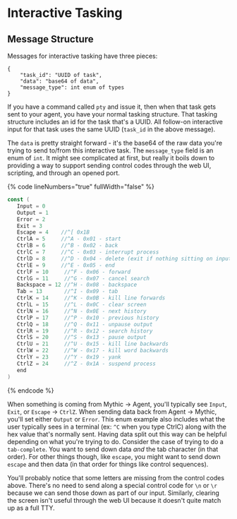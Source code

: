 # Interactive Tasking

## Message Structure

Messages for interactive tasking have three pieces:

```
{
    "task_id": "UUID of task",
    "data": "base64 of data",
    "message_type": int enum of types
}
```

If you have a command called `pty` and issue it, then when that task gets sent to your agent, you have your normal tasking structure. That tasking structure includes an id for the task that's a UUID. All follow-on interactive input for that task uses the same UUID (`task_id` in the above message).

The `data` is pretty straight forward - it's the base64 of the raw data you're trying to send to/from this interactive task. The `message_type` field is an enum of `int`.  It might see complicated at first, but really it boils down to providing a way to support sending control codes through the web UI, scripting, and through an opened port.

{% code lineNumbers="true" fullWidth="false" %}
```go
const (
   Input = 0
   Output = 1
   Error = 2
   Exit = 3
   Escape = 4    //^[ 0x1B
   CtrlA = 5     //^A - 0x01 - start
   CtrlB = 6     //^B - 0x02 - back
   CtrlC = 7     //^C - 0x03 - interrupt process
   CtrlD = 8     //^D - 0x04 - delete (exit if nothing sitting on input)
   CtrlE = 9     //^E - 0x05 - end
   CtrlF = 10     //^F - 0x06 - forward
   CtrlG = 11     //^G - 0x07 - cancel search
   Backspace = 12 //^H - 0x08 - backspace
   Tab = 13       //^I - 0x09 - tab
   CtrlK = 14     //^K - 0x0B - kill line forwards
   CtrlL = 15     //^L - 0x0C - clear screen
   CtrlN = 16     //^N - 0x0E - next history
   CtrlP = 17     //^P - 0x10 - previous history
   CtrlQ = 18     //^Q - 0x11 - unpause output
   CtrlR = 19     //^R - 0x12 - search history
   CtrlS = 20     //^S - 0x13 - pause output
   CtrlU = 21     //^U - 0x15 - kill line backwards
   CtrlW = 22     //^W - 0x17 - kill word backwards
   CtrlY = 23     //^Y - 0x19 - yank
   CtrlZ = 24     //^Z - 0x1A - suspend process
   end
)
```
{% endcode %}

When something is coming from Mythic -> Agent, you'll typically see `Input`, `Exit`, or `Escape` -> `CtrlZ`. When sending data back from Agent -> Mythic, you'll set either `Output` or `Error`. This enum example also includes what the user typically sees in a terminal (ex: `^C` when you type CtrlC) along with the hex value that's normally sent. Having data split out this way can be helpful depending on what you're trying to do. Consider the case of trying to do a `tab-complete`. You want to send down data _and_ the tab character (in that order). For other things though, like `escape`, you might want to send down `escape` and then data (in that order for things like control sequences).&#x20;

You'll probably notice that some letters are missing from the control codes above. There's no need to send along a special control code for `\n` or `\r` because we can send those down as part of our input. Similarly, clearing the screen isn't useful through the web UI because it doesn't quite match up as a full TTY.

